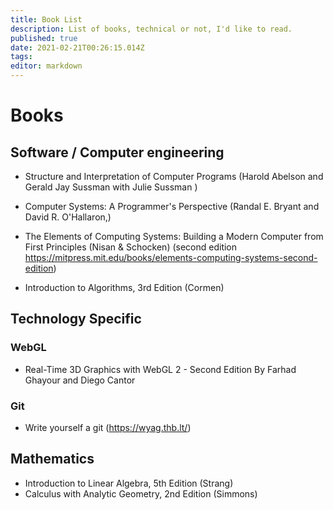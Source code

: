```yaml
---
title: Book List
description: List of books, technical or not, I'd like to read.
published: true
date: 2021-02-21T00:26:15.014Z
tags: 
editor: markdown
---
```


# Books

## Software / Computer engineering
- Structure and Interpretation of Computer Programs (Harold Abelson and Gerald Jay Sussman
with Julie Sussman )
- Computer Systems: A Programmer's Perspective (Randal E. Bryant and David R. O'Hallaron,)

- The Elements of Computing Systems: Building a Modern Computer from First Principles (Nisan & Schocken) (second edition https://mitpress.mit.edu/books/elements-computing-systems-second-edition)


- Introduction to Algorithms, 3rd Edition (Cormen)

## Technology Specific

### WebGL
- Real-Time 3D Graphics with WebGL 2 - Second Edition
By Farhad Ghayour and Diego Cantor

### Git 
- Write yourself a git (https://wyag.thb.lt/)


## Mathematics
- Introduction to Linear Algebra, 5th Edition (Strang)
- Calculus with Analytic Geometry, 2nd Edition (Simmons)

